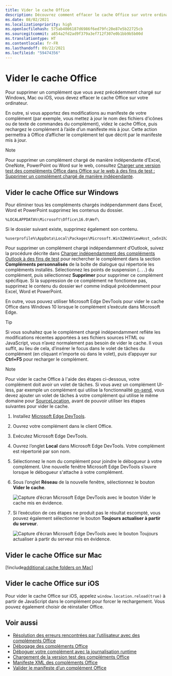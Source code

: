 ```yaml
---
title: Vider le cache Office
description: Découvrez comment effacer le cache Office sur votre ordinateur.
ms.date: 08/02/2021
ms.localizationpriority: high
ms.openlocfilehash: 575ab4006187d6986f6ed79fc20e87e5b22725cb
ms.sourcegitcommit: a854a2fd2ad9f379a3ef712f307e0b1bb9b5b00d
ms.translationtype: HT
ms.contentlocale: fr-FR
ms.lasthandoff: 09/22/2021
ms.locfileid: "59474356"
---
```

# <a name="clear-the-office-cache"></a>Vider le cache Office

Pour supprimer un complément que vous avez précédemment chargé sur Windows, Mac ou iOS, vous devez effacer le cache Office sur votre ordinateur.

En outre, si vous apportez des modifications au manifeste de votre complément (par exemple, vous mettez à jour le nom des fichiers d’icônes ou de texte de commandes du complément), videz le cache Office, puis rechargez le complément à l’aide d’un manifeste mis à jour. Cette action permettra à Office d’afficher le complément tel que décrit par le manifeste mis à jour.

> [!NOTE]
> Pour supprimer un complément chargé de manière indépendante d’Excel, OneNote, PowerPoint ou Word sur le web, consultez [Charger une version test des compléments Office dans Office sur le web à des fins de test : Supprimer un complément chargé de manière indépendante](sideload-office-add-ins-for-testing.md#remove-a-sideloaded-add-in).

## <a name="clear-the-office-cache-on-windows"></a>Vider le cache Office sur Windows

Pour éliminer tous les compléments chargés indépendamment dans Excel, Word et PowerPoint supprimez les contenus du dossier.

```
%LOCALAPPDATA%\Microsoft\Office\16.0\Wef\
```

Si le dossier suivant existe, supprimez également son contenu.

```
%userprofile%\AppData\Local\Packages\Microsoft.Win32WebViewHost_cw5n1h2txyewy\AC\#!123\INetCache\
```

Pour supprimer un complément chargé indépendamment d’Outlook, suivez la procédure décrite dans [Charger indépendamment des compléments Outlook à des fins de test](../outlook/sideload-outlook-add-ins-for-testing.md) pour rechercher le complément dans la section **Compléments personnalisés** de la boîte de dialogue qui répertorie les compléments installés. Sélectionnez les points de suspension (`...`) du complément, puis sélectionnez **Supprimer** pour supprimer ce complément spécifique. Si la suppression de ce complément ne fonctionne pas, supprimez le contenu du dossier `Wef` comme indiqué précédemment pour Excel, Word et PowerPoint.

En outre, vous pouvez utiliser Microsoft Edge DevTools pour vider le cache Office dans Windows 10 lorsque le complément s’exécute dans Microsoft Edge.

> [!TIP]
> Si vous souhaitez que le complément chargé indépendamment reflète les modifications récentes apportées à ses fichiers sources HTML ou JavaScript, vous n’avez normalement pas besoin de vider le cache. Il vous suffit, au lieu de cela, d’insérer le focus dans le volet de tâches du complément (en cliquant n’importe où dans le volet), puis d’appuyer sur **Ctrl+F5** pour recharger le complément.

> [!NOTE]
> Pour vider le cache Office à l'aide des étapes ci-dessous, votre complément doit avoir un volet de tâches. Si vous avez un complément UI-less, par exemple un complément qui utilise la fonctionnalité [on-send](../outlook/outlook-on-send-addins.md), vous devez ajouter un volet de tâches à votre complément qui utilise le même domaine pour [SourceLocation](../reference/manifest/sourcelocation.md), avant de pouvoir utiliser les étapes suivantes pour vider le cache.

1. Installez [Microsoft Edge DevTools](https://www.microsoft.com/p/microsoft-edge-devtools-preview/9mzbfrmz0mnj).

2. Ouvrez votre complément dans le client Office.

3. Exécutez Microsoft Edge DevTools.

4. Ouvrez l’onglet **Local** dans Microsoft Edge DevTools. Votre complément est répertorié par son nom.

5. Sélectionnez le nom du complément pour joindre le débogueur à votre complément. Une nouvelle fenêtre Microsoft Edge DevTools s’ouvre lorsque le débogueur s'attache à votre complément.

6. Sous l’onglet **Réseau** de la nouvelle fenêtre, sélectionnez le bouton **Vider le cache**.

    ![Capture d’écran Microsoft Edge DevTools avec le bouton Vider le cache mis en évidence.](../images/edge-devtools-clear-cache.png)

7. Si l’exécution de ces étapes ne produit pas le résultat escompté, vous pouvez également sélectionner le bouton **Toujours actualiser à partir du serveur**.

    ![Capture d’écran Microsoft Edge DevTools avec le bouton Toujours actualiser à partir du serveur mis en évidence.](../images/edge-devtools-refresh-from-server.png)

## <a name="clear-the-office-cache-on-mac"></a>Vider le cache Office sur Mac

[!include[additional cache folders on Mac](../includes/mac-cache-folders.md)]

## <a name="clear-the-office-cache-on-ios"></a>Vider le cache Office sur iOS

Pour vider le cache Office sur iOS, appelez `window.location.reload(true)` à partir de JavaScript dans le complément pour forcer le rechargement. Vous pouvez également choisir de réinstaller Office.

## <a name="see-also"></a>Voir aussi

- [Résolution des erreurs rencontrées par l’utilisateur avec des compléments Office](troubleshoot-development-errors.md)
- [Débogage des compléments Office](debug-add-ins-using-f12-developer-tools-on-windows-10.md)
- [Déboguer votre complément avec la journalisation runtime](runtime-logging.md)
- [Chargement de la version test des compléments Office](sideload-office-add-ins-for-testing.md)
- [Manifeste XML des compléments Office](../develop/add-in-manifests.md)
- [Valider le manifeste d’un complément Office](troubleshoot-manifest.md)
